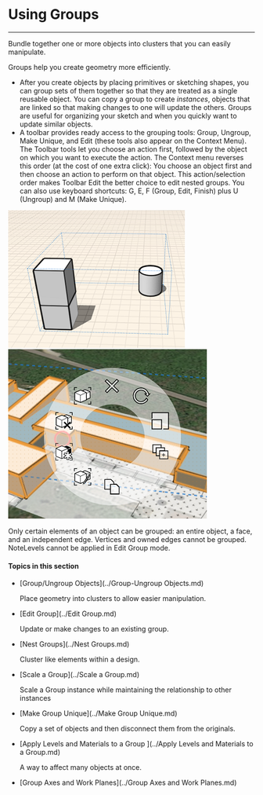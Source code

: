 # Using Groups

----

Bundle together one or more objects into clusters that you can easily manipulate.
 

Groups help you create geometry more efficiently.

* After you create objects by placing primitives or sketching shapes, you can group sets of them together so that they are treated as a single reusable object. You can copy a group to create *instances*, objects that are linked so that making changes to one will update the others. Groups are useful for organizing your sketch and when you quickly want to update similar objects.
* A toolbar provides ready access to the grouping tools: Group, Ungroup, Make Unique, and Edit (these tools also appear on the Context Menu). The Toolbar tools let you choose an action first, followed by the object on which you want to execute the action. The Context menu reverses this order (at the cost of one extra click): You choose an object first and then choose an action to perform on that object. This action/selection order makes Toolbar Edit the better choice to edit nested groups. You can also use keyboard shortcuts: G, E, F (Group, Edit, Finish) plus U (Ungroup) and M (Make Unique).

![](Images/GUID-B080D331-309D-408F-9FF4-54AF0744214A-low.png) ![](Images/GUID-A0B132D3-85CC-4E34-B9AD-C37DB87779C6-low.png)

Only certain elements of an object can be grouped: an entire object, a face, and an independent edge. Vertices and owned edges cannot be grouped.
NoteLevels cannot be applied in Edit Group mode.
  

#### Topics in this section

* [Group/Ungroup Objects](../Group-Ungroup Objects.md)
    
    Place geometry into clusters to allow easier manipulation.
* [Edit Group](../Edit Group.md)
    
    Update or make changes to an existing group.
* [Nest Groups](../Nest Groups.md)
    
    Cluster like elements within a design.
* [Scale a Group](../Scale a Group.md)
    
    Scale a Group instance while maintaining the relationship to other instances
* [Make Group Unique](../Make Group Unique.md)
    
    Copy a set of objects and then disconnect them from the originals.
* [Apply Levels and Materials to a Group ](../Apply Levels and Materials to a Group.md)
    
    A way to affect many objects at once.
* [Group Axes and Work Planes](../Group Axes and Work Planes.md)

